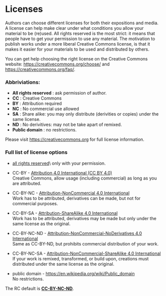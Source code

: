 <a id="licences"></a>


# Licenses

Authors can choose different licenses for both their expositions and
media.  A license can help make clear under what conditions you allow
your material to be (re)used. All rights reserved is the most strict:
it means that people have to get your permission to use any
material. The motivation to publish works under a more liberal
Creative Commons license, is that it makes it easier for your
materials to be used and distributed by others.

You can get help choosing the right license on the Creative Commons website:
<https://creativecommons.org/choose/> and <https://creativecommons.org/faq/>. 


### __Abbriviations:__

* __All rights reserved__ : ask permission of author.
* __CC__ : Creative Commons
* __BY__ : Attribution required
* __NC__ : No commercial use allowed
* __SA__ : Share alike: you may only distribute (derivities or copies) under the same license.
* __ND__ : No derivitives: may not be take apart of remixed.
* __Public domain__ : no restrictions.

Please visit <https://creativecommons.org> for full license information.

### Full list of license options

* [all rights reserved](https://en.wikipedia.org/wiki/All_rights_reserved)\ only with your permission.
  
* CC-BY - [Attribution 4.0 International (CC BY 4.0) ](https://creativecommons.org/licenses/by/4.0/)\
  Creative Commons, allow usage (including commercial) as long as you are attributed.

<!-- * CC-BY-ND - [Attribution-NoDerivatives 4.0 International](https://creativecommons.org/licenses/by-nd/4.0/)\
  Same as CC-BY, but only if the work is used in its original form (and complete). 
   -->

* CC-BY-NC - [Attribution-NonCommercial 4.0 International](https://creativecommons.org/licenses/by-nc/4.0/)\
  Work has to be attributed, derivatives can be made, but not for commercial purposes.

* CC-BY-SA - [Attribution-ShareAlike 4.0 International](https://creativecommons.org/licenses/by-sa/4.0/)\
  Work has to be attributed, derivatives may be made but only under the same license as the original.

* CC-BY-NC-ND - [Attribution-NonCommercial-NoDerivatives 4.0 International](https://creativecommons.org/licenses/by-nc-nd/4.0/)\
  Same as CC-BY-ND, but prohibits commercial distribution of your work.
  

* CC-BY-NC-SA - [Attribution-NonCommercial-ShareAlike 4.0 International](https://creativecommons.org/licenses/by-nc-sa/4.0/)\
  If your work is remixed, transformed, or build upon, creations must distributed under the same license as the original. 

* public domain - <https://en.wikipedia.org/wiki/Public_domain>\
  No restrictions.


The RC default is [__CC-BY-NC-ND__](https://creativecommons.org/licenses/by-nc-nd/4.0/).


